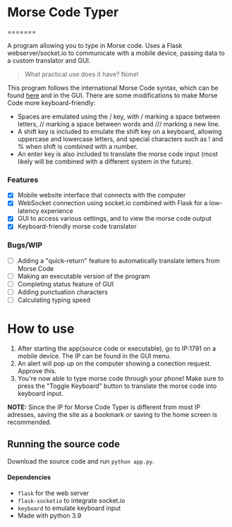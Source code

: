 # Morse Code Typer

=======

A program allowing you to type in Morse code.
Uses a Flask webserver/socket.io to communicate with a mobile device, passing data to a custom translator and GUI.

> What practical use does it have? None!

This program follows the international Morse Code syntax, which can be found [here](https://upload.wikimedia.org/wikipedia/commons/thumb/b/b5/International_Morse_Code.svg/315px-International_Morse_Code.svg.png 'Wikimedia International Morse Code') and in the GUI.
There are some modifications to make Morse Code more keyboard-friendly:

- Spaces are emulated using the / key, with / marking a space between letters, // marking a space between words and /// marking a new line.
- A shift key is included to emulate the shift key on a keyboard, allowing uppercase and lowercase letters, and special characters such as ! and % when shift is combined with a number.
- An enter key is also included to translate the morse code input (most likely will be combined with a different system in the future).

### Features

- [x] Mobile website interface that connects with the computer
- [x] WebSocket connection using socket.io combined with Flask for a low-latency experience
- [x] GUI to access various settings, and to view the morse code output
- [x] Keyboard-friendly morse code translator

### Bugs/WIP

- [ ] Adding a "quick-return" feature to automatically translate letters from Morse Code
- [ ] Making an executable version of the program
- [ ] Completing status feature of GUI
- [ ] Adding punctuation characters
- [ ] Calculating typing speed

# How to use

1. After starting the app(source code or executable), go to IP:1791 on a mobile device. The IP can be found in the GUI menu.
2. An alert will pop up on the computer showing a conection request. Approve this.
3. You're now able to type morse code through your phone! Make sure to press the "Toggle Keyboard" button to translate the morse code into keyboard input.

**NOTE:** Since the IP for Morse Code Typer is different from most IP adresses, saving the site as a bookmark or saving to the home screen is recommended.

## Running the source code

Download the source code and run `python app.py`.

#### Dependencies

- `flask` for the web server
- `flask-socketio` to integrate socket.io
- `keyboard` to emulate keyboard input
- Made with python 3.9
